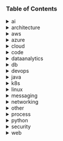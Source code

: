 ### Table of Contents

<details>
<summary>ai</summary>
<ul>
    <li>[ai_bias_vs_variance.md](#ai/ai_bias_vs_variance.md)</li>
    <li>[ai_frameworks_python.md](#ai/ai_frameworks_python.md)</li>
    <li>[ai_llm_aspects.md](#ai/ai_llm_aspects.md)</li>
    <li>[ai_llm_embedders.md](#ai/ai_llm_embedders.md)</li>
    <li>[ai_llm_guidelines.md](#ai/ai_llm_guidelines.md)</li>
    <li>[ai_llm_hosting.md](#ai/ai_llm_hosting.md)</li>
    <li>[ai_llm_models.md](#ai/ai_llm_models.md)</li>
    <li>[ai_llm_prompting.md](#ai/ai_llm_prompting.md)</li>
    <li>[ai_llm_rag_vs_retraining.md](#ai/ai_llm_rag_vs_retraining.md)</li>
    <li>[ai_ml_algorithms.md](#ai/ai_ml_algorithms.md)</li>
    <li>[ai_model_evaluation.md](#ai/ai_model_evaluation.md)</li>
    <li>[ai_model_size.md](#ai/ai_model_size.md)</li>
    <li>[ai_path.md](#ai/ai_path.md)</li>
</ul>
</details>
<details>
<summary>architecture</summary>
<ul>
    <li>[architecture_arc42.md](#architecture/architecture_arc42.md)</li>
    <li>[architecture_c4.md](#architecture/architecture_c4.md)</li>
    <li>[architecture_clean.jpg](#architecture/architecture_clean.jpg)</li>
    <li>[architecture_clean.md](#architecture/architecture_clean.md)</li>
    <li>[architecture_ddd.md](#architecture/architecture_ddd.md)</li>
    <li>[architecture_isaqb.md](#architecture/architecture_isaqb.md)</li>
    <li>[architecture_patterns.md](#architecture/architecture_patterns.md)</li>
    <li>[architecture_patterns_eai.png](#architecture/architecture_patterns_eai.png)</li>
    <li>[architecture_soa.md](#architecture/architecture_soa.md)</li>
    <li>[architecture_togaf.md](#architecture/architecture_togaf.md)</li>
    <li>[architecture_uml.md](#architecture/architecture_uml.md)</li>
</ul>
</details>
<details>
<summary>aws</summary>
<ul>
    <li>[aws_alb_lambda.md](#aws/aws_alb_lambda.md)</li>
    <li>[aws_ami.md](#aws/aws_ami.md)</li>
    <li>[aws_appmesh.md](#aws/aws_appmesh.md)</li>
    <li>[aws_cli.md](#aws/aws_cli.md)</li>
    <li>[aws_cloudfront_caching.md](#aws/aws_cloudfront_caching.md)</li>
    <li>[aws_cloudmap.md](#aws/aws_cloudmap.md)</li>
    <li>[aws_components.gif](#aws/aws_components.gif)</li>
    <li>[aws_ecs.md](#aws/aws_ecs.md)</li>
    <li>[aws_eks.md](#aws/aws_eks.md)</li>
    <li>[aws_elasticache_memorydb.md](#aws/aws_elasticache_memorydb.md)</li>
    <li>[aws_emr.md](#aws/aws_emr.md)</li>
    <li>[aws_enhanced_networking.md](#aws/aws_enhanced_networking.md)</li>
    <li>[aws_fe_hosting_options.md](#aws/aws_fe_hosting_options.md)</li>
    <li>[aws_filecache.md](#aws/aws_filecache.md)</li>
    <li>[aws_guardduty.md](#aws/aws_guardduty.md)</li>
    <li>[aws_lattice.md](#aws/aws_lattice.md)</li>
    <li>[aws_local_zones.md](#aws/aws_local_zones.md)</li>
    <li>[aws_mlops_cycle.md](#aws/aws_mlops_cycle.md)</li>
    <li>[aws_mlops_pipeline.png](#aws/aws_mlops_pipeline.png)</li>
    <li>[aws_opensearch.md](#aws/aws_opensearch.md)</li>
    <li>[aws_outposts.md](#aws/aws_outposts.md)</li>
    <li>[aws_ram.md](#aws/aws_ram.md)</li>
    <li>[aws_ssm.md](#aws/aws_ssm.md)</li>
    <li>[aws_transit_gateways.md](#aws/aws_transit_gateways.md)</li>
    <li>[aws_waf.md](#aws/aws_waf.md)</li>
    <li>[aws_wavelength.md](#aws/aws_wavelength.md)</li>
    <li>[aws_well_architected.md](#aws/aws_well_architected.md)</li>
</ul>
</details>
<details>
<summary>azure</summary>
<ul>
    <li>[azure_adlsstorageoptions.md](#azure/azure_adlsstorageoptions.md)</li>
    <li>[azure_advisor.md](#azure/azure_advisor.md)</li>
    <li>[azure_assessment.md](#azure/azure_assessment.md)</li>
    <li>[azure_databricks.md](#azure/azure_databricks.md)</li>
    <li>[azure_databricks.svg](#azure/azure_databricks.svg)</li>
    <li>[azure_datapipeline.md](#azure/azure_datapipeline.md)</li>
    <li>[azure_data_factory.md](#azure/azure_data_factory.md)</li>
    <li>[azure_deltalake.md](#azure/azure_deltalake.md)</li>
    <li>[azure_deltalake.png](#azure/azure_deltalake.png)</li>
    <li>[azure_digitaltwin.md](#azure/azure_digitaltwin.md)</li>
    <li>[azure_iot_blueprint.drawio.svg](#azure/azure_iot_blueprint.drawio.svg)</li>
    <li>[azure_iot_blueprint.md](#azure/azure_iot_blueprint.md)</li>
    <li>[azure_migrate.md](#azure/azure_migrate.md)</li>
    <li>[azure_purview.md](#azure/azure_purview.md)</li>
    <li>[azure_realtime_analytics.md](#azure/azure_realtime_analytics.md)</li>
    <li>[azure_realtime_analytics.png](#azure/azure_realtime_analytics.png)</li>
    <li>[azure_stream_analytics.md](#azure/azure_stream_analytics.md)</li>
    <li>[azure_synapse_analytics.md](#azure/azure_synapse_analytics.md)</li>
</ul>
</details>
<details>
<summary>cloud</summary>
<ul>
    <li>[cloud_aws_vs_azure.md](#cloud/cloud_aws_vs_azure.md)</li>
    <li>[cloud_events.md](#cloud/cloud_events.md)</li>
    <li>[cloud_ipaas.md](#cloud/cloud_ipaas.md)</li>
    <li>[cloud_migration_strategies.md](#cloud/cloud_migration_strategies.md)</li>
    <li>[cloud_splitbrain.md](#cloud/cloud_splitbrain.md)</li>
</ul>
</details>
<details>
<summary>code</summary>
<ul>
    <li>[code_bdd.md](#code/code_bdd.md)</li>
    <li>[code_big_o.md](#code/code_big_o.md)</li>
    <li>[code_clean.md](#code/code_clean.md)</li>
    <li>[code_contract_driven_testing.md](#code/code_contract_driven_testing.md)</li>
    <li>[code_patterns_gof.png](#code/code_patterns_gof.png)</li>
</ul>
</details>
<details>
<summary>dataanalytics</summary>
<ul>
    <li>[data_analytics_cleaning_data.md](#dataanalytics/data_analytics_cleaning_data.md)</li>
    <li>[data_analytics_fileformats.md](#dataanalytics/data_analytics_fileformats.md)</li>
    <li>[data_analytics_oozie.md](#dataanalytics/data_analytics_oozie.md)</li>
    <li>[data_analytics_spark.ipynb](#dataanalytics/data_analytics_spark.ipynb)</li>
    <li>[data_analytics_tools.md](#dataanalytics/data_analytics_tools.md)</li>
    <li>[iot_aws_vs_azure.md](#dataanalytics/iot_aws_vs_azure.md)</li>
    <li>[iot_digital_twins.md](#dataanalytics/iot_digital_twins.md)</li>
    <li>[math_calculus_course.md](#dataanalytics/math_calculus_course.md)</li>
    <li>[math_linear_algebra_course.md](#dataanalytics/math_linear_algebra_course.md)</li>
    <li>[math_probability_course.md](#dataanalytics/math_probability_course.md)</li>
    <li>[math_statistics_course.md](#dataanalytics/math_statistics_course.md)</li>
</ul>
</details>
<details>
<summary>db</summary>
<ul>
    <li>[db_elastic.md](#db/db_elastic.md)</li>
    <li>[db_graph.md](#db/db_graph.md)</li>
    <li>[db_isolation_level.md](#db/db_isolation_level.md)</li>
    <li>[db_marmotta.md](#db/db_marmotta.md)</li>
    <li>[db_timeseries.md](#db/db_timeseries.md)</li>
    <li>[db_vector.md](#db/db_vector.md)</li>
</ul>
</details>
<details>
<summary>devops</summary>
<ul>
    <li>[devops_ai.md](#devops/devops_ai.md)</li>
    <li>[devops_alertmanager.md](#devops/devops_alertmanager.md)</li>
    <li>[devops_ansible.md](#devops/devops_ansible.md)</li>
    <li>[devops_cdktf.md](#devops/devops_cdktf.md)</li>
    <li>[devops_chaos_engineering.md](#devops/devops_chaos_engineering.md)</li>
    <li>[devops_cicd_tools.md](#devops/devops_cicd_tools.md)</li>
    <li>[devops_cloudfoundry.md](#devops/devops_cloudfoundry.md)</li>
    <li>[devops_container_orchestration_mm.md](#devops/devops_container_orchestration_mm.md)</li>
    <li>[devops_devsecops.md](#devops/devops_devsecops.md)</li>
    <li>[devops_docker.md](#devops/devops_docker.md)</li>
    <li>[devops_git.md](#devops/devops_git.md)</li>
    <li>[devops_gitops.md](#devops/devops_gitops.md)</li>
    <li>[devops_graylog.md](#devops/devops_graylog.md)</li>
    <li>[devops_iac_tools.md](#devops/devops_iac_tools.md)</li>
    <li>[devops_logs_loki.md](#devops/devops_logs_loki.md)</li>
    <li>[devops_mlops.md](#devops/devops_mlops.md)</li>
    <li>[devops_openshift.md](#devops/devops_openshift.md)</li>
    <li>[devops_openstack.md](#devops/devops_openstack.md)</li>
    <li>[devops_prometheus.md](#devops/devops_prometheus.md)</li>
</ul>
</details>
<details>
<summary>java</summary>
<ul>
    <li>[java_advanced_features.md](#java/java_advanced_features.md)</li>
    <li>[java_lambda.md](#java/java_lambda.md)</li>
    <li>[java_mapping_tools.md](#java/java_mapping_tools.md)</li>
    <li>[java_modules_osgi.md](#java/java_modules_osgi.md)</li>
    <li>[java_reactive.md](#java/java_reactive.md)</li>
    <li>[java_streams.md](#java/java_streams.md)</li>
    <li>[java_tools.md](#java/java_tools.md)</li>
    <li>[java_version.md](#java/java_version.md)</li>
    <li>[java_virtual_threads.md](#java/java_virtual_threads.md)</li>
</ul>
</details>
<details>
<summary>k8s</summary>
<ul>
    <li>[k8s_architecture.md](#k8s/k8s_architecture.md)</li>
    <li>[k8s_crd.md](#k8s/k8s_crd.md)</li>
    <li>[k8s_deployment_strategies.md](#k8s/k8s_deployment_strategies.md)</li>
    <li>[k8s_kubectl.md](#k8s/k8s_kubectl.md)</li>
    <li>[k8s_networking.md](#k8s/k8s_networking.md)</li>
    <li>[k8s_objects.md](#k8s/k8s_objects.md)</li>
    <li>[k8s_operators.md](#k8s/k8s_operators.md)</li>
    <li>[k8s_patterns.md](#k8s/k8s_patterns.md)</li>
    <li>[k8s_rancher.md](#k8s/k8s_rancher.md)</li>
    <li>[k8s_scheduling.md](#k8s/k8s_scheduling.md)</li>
    <li>[k8s_secrets.md](#k8s/k8s_secrets.md)</li>
    <li>[k8s_servicemesh.md](#k8s/k8s_servicemesh.md)</li>
    <li>[k8s_tracing.md](#k8s/k8s_tracing.md)</li>
    <li>[k8s_webhooks.md](#k8s/k8s_webhooks.md)</li>
</ul>
</details>
<details>
<summary>linux</summary>
<ul>
    <li>[linux_cgroups.md](#linux/linux_cgroups.md)</li>
    <li>[linux_debian.md](#linux/linux_debian.md)</li>
    <li>[linux_os.md](#linux/linux_os.md)</li>
    <li>[linux_shell_coding_guideline.md](#linux/linux_shell_coding_guideline.md)</li>
    <li>[linux_shell_playground.ipynb](#linux/linux_shell_playground.ipynb)</li>
    <li>[linux_shell_scripting.md](#linux/linux_shell_scripting.md)</li>
    <li>[linux_tools.md](#linux/linux_tools.md)</li>
    <li>[linux_vi.md](#linux/linux_vi.md)</li>
</ul>
</details>
<details>
<summary>messaging</summary>
<ul>
    <li>[messaging_kafka.drawio.svg](#messaging/messaging_kafka.drawio.svg)</li>
    <li>[messaging_kafka.md](#messaging/messaging_kafka.md)</li>
    <li>[messaging_kafka_streams.md](#messaging/messaging_kafka_streams.md)</li>
    <li>[messaging_kafka_windowing.md](#messaging/messaging_kafka_windowing.md)</li>
    <li>[messaging_protocols.md](#messaging/messaging_protocols.md)</li>
    <li>[messaging_rabbitmq.md](#messaging/messaging_rabbitmq.md)</li>
</ul>
</details>
<details>
<summary>networking</summary>
<ul>
    <li>[networking_anycast.md](#networking/networking_anycast.md)</li>
    <li>[networking_architecture.md](#networking/networking_architecture.md)</li>
    <li>[networking_bgp.md](#networking/networking_bgp.md)</li>
    <li>[networking_dns.md](#networking/networking_dns.md)</li>
    <li>[networking_ipv6.md](#networking/networking_ipv6.md)</li>
    <li>[networking_osi.md](#networking/networking_osi.md)</li>
    <li>[networking_tools.md](#networking/networking_tools.md)</li>
    <li>[protocol_webrtc.md](#networking/protocol_webrtc.md)</li>
    <li>[protocol_websockets.md](#networking/protocol_websockets.md)</li>
</ul>
</details>
<details>
<summary>other</summary>
<ul>
    <li>[blockchain.md](#other/blockchain.md)</li>
    <li>[filmmaking_prompting.md](#other/filmmaking_prompting.md)</li>
    <li>[filmmaking_shots.md](#other/filmmaking_shots.md)</li>
</ul>
</details>
<details>
<summary>process</summary>
<ul>
    <li>[process_itil.md](#process/process_itil.md)</li>
    <li>[process_safe.md](#process/process_safe.md)</li>
</ul>
</details>
<details>
<summary>python</summary>
<ul>
    <li>[python_advanced.md](#python/python_advanced.md)</li>
    <li>[python_data.ipynb](#python/python_data.ipynb)</li>
    <li>[python_drawbacks.md](#python/python_drawbacks.md)</li>
    <li>[python_pip.md](#python/python_pip.md)</li>
    <li>[python_playground.ipynb](#python/python_playground.ipynb)</li>
    <li>[python_pydantic.md](#python/python_pydantic.md)</li>
</ul>
</details>
<details>
<summary>security</summary>
<ul>
    <li>[security_cors.md](#security/security_cors.md)</li>
    <li>[security_device_authentication.md](#security/security_device_authentication.md)</li>
    <li>[security_encryption.md](#security/security_encryption.md)</li>
    <li>[security_http_headers.md](#security/security_http_headers.md)</li>
    <li>[security_oauth.md](#security/security_oauth.md)</li>
    <li>[security_open_ssl.md](#security/security_open_ssl.md)</li>
    <li>[security_pki.md](#security/security_pki.md)</li>
    <li>[security_scanner.md](#security/security_scanner.md)</li>
    <li>[security_signing_certs.md](#security/security_signing_certs.md)</li>
    <li>[security_sni.md](#security/security_sni.md)</li>
    <li>[security_X.509_cert.md](#security/security_x.509_cert.md)</li>
    <li>[security_zero_trust_architecture.md](#security/security_zero_trust_architecture.md)</li>
</ul>
</details>
<details>
<summary>web</summary>
<ul>
    <li>[javascript_express_nest.md](#web/javascript_express_nest.md)</li>
    <li>[javascript_node.md](#web/javascript_node.md)</li>
    <li>[javascript_typescript.md](#web/javascript_typescript.md)</li>
    <li>[testing_cypress.md](#web/testing_cypress.md)</li>
    <li>[tool_npm.md](#web/tool_npm.md)</li>
    <li>[web_angular.md](#web/web_angular.md)</li>
    <li>[web_components.md](#web/web_components.md)</li>
    <li>[web_crossplatform.md](#web/web_crossplatform.md)</li>
    <li>[web_react.md](#web/web_react.md)</li>
</ul>
</details>
